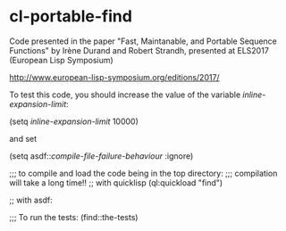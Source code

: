 # cl-portable-find
Code presented in the paper
"Fast, Maintanable, and Portable Sequence Functions"
by Irène Durand and Robert Strandh,
presented at ELS2017 (European Lisp Symposium)

http://www.european-lisp-symposium.org/editions/2017/

To test this code, you should increase the value
of the variable *inline-expansion-limit*:

(setq *inline-expansion-limit* 10000)

and set

(setq asdf::*compile-file-failure-behaviour* :ignore)

;;; to compile and load the code being in the top directory:
;;; compilation will take a long time!!
;; with quicklisp
(ql:quickload "find")

;; with asdf:

;;; To run the tests:
(find::the-tests)



